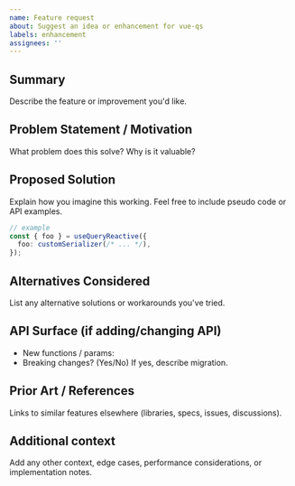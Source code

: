 ```yaml
---
name: Feature request
about: Suggest an idea or enhancement for vue-qs
labels: enhancement
assignees: ''
---
```


## Summary

Describe the feature or improvement you'd like.

## Problem Statement / Motivation

What problem does this solve? Why is it valuable?

## Proposed Solution

Explain how you imagine this working. Feel free to include pseudo code or API examples.

```ts
// example
const { foo } = useQueryReactive({
  foo: customSerializer(/* ... */),
});
```

## Alternatives Considered

List any alternative solutions or workarounds you've tried.

## API Surface (if adding/changing API)

- New functions / params:
- Breaking changes? (Yes/No) If yes, describe migration.

## Prior Art / References

Links to similar features elsewhere (libraries, specs, issues, discussions).

## Additional context

Add any other context, edge cases, performance considerations, or implementation notes.
